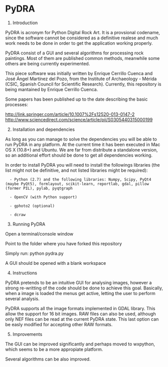 PyDRA
=====

1. Introduction

  PyDRA is acronym for Python Digital Rock Art. It is a provsional codename, since the software cannot be considered as a definitive realese and much work needs to be done in order to get the application working properly.

  PyDRA consist of a GUI and several algorithms for processing rock paintings. Most of them are published common methods, meanwhile some others are being currently experimented.

  This piece software was initially written by Enrique Cerrillo Cuenca and José Ángel Martínez del Pozo, from the Institute of Archaeology - Mérida (CSIC, Spanish Council for Scientific Research). Currently, this repository is being mantained by Enrique Cerrillo Cuenca.

  Some papers has been published up to the date describing the basic processes:

  http://link.springer.com/article/10.1007%2Fs12520-013-0147-2
  http://www.sciencedirect.com/science/article/pii/S0305440315000199


2. Installation and dependencies
 
  As long as you can manage to solve the dependencies you will be able to run PyDRA in any platform. At the current time it has been executed in Mac OS X (10.8+) and Ubuntu. We are far from distribute a standalone version, so an additional effort should be done to get all dependencies working.

  In order to install PyDRA you will need to install the followings libraries (the list might not be definitive, and not listed libraries might be required):

      - Python (2.7) and the following libraries: Numpy, Scipy, PyQt4 (maybe PyQt5), formlayout, scikit-learn, reportlab, gdal, pillow (former PIL), pylab, pyqtgraph

      - OpenCV (with Python support)

      - gphoto2 (optional)

      - dcraw


3. Running PyDRA

  Open a terminal/console window
  
  Point to the folder where you have forked this repository
  
  Simply run: python pydra.py
  
  A GUI should be opened with a blank workspace


4. Instructions

  PyDRA pretends to be an intuitive GUI for analysing images, however a strong re-writting of the code should be done to achieve this goal. Basically, when a image is loaded the menus get active, letting the user to perform several analysis.

  PyDRA supports all the image formats implemented in GDAL library. This allow the support for 16 bit images. RAW files can also be used, although only NEF files can be read at the current PyDRA state. This last option can be easly modified for accepting other RAW formats.


5. Improvements

  The GUI can be improved significantly and perhaps moved to wxpython, which seems to be a more appropiate platform.

  Several algorithms can be also improved.
